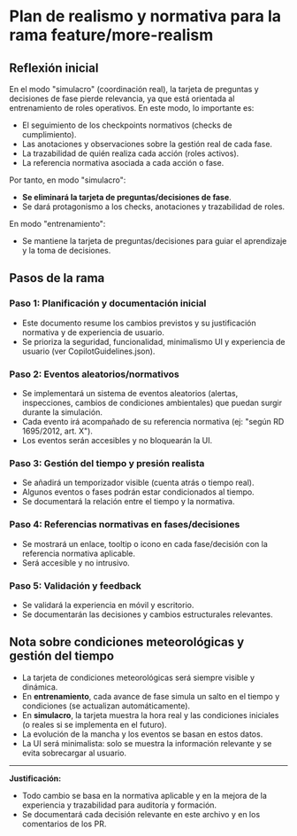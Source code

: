 # Plan de realismo y normativa para la rama feature/more-realism

## Reflexión inicial

En el modo "simulacro" (coordinación real), la tarjeta de preguntas y decisiones de fase pierde relevancia, ya que está orientada al entrenamiento de roles operativos. En este modo, lo importante es:

- El seguimiento de los checkpoints normativos (checks de cumplimiento).
- Las anotaciones y observaciones sobre la gestión real de cada fase.
- La trazabilidad de quién realiza cada acción (roles activos).
- La referencia normativa asociada a cada acción o fase.

Por tanto, en modo "simulacro":

- **Se eliminará la tarjeta de preguntas/decisiones de fase**.
- Se dará protagonismo a los checks, anotaciones y trazabilidad de roles.

En modo "entrenamiento":

- Se mantiene la tarjeta de preguntas/decisiones para guiar el aprendizaje y la toma de decisiones.

## Pasos de la rama

### Paso 1: Planificación y documentación inicial

- Este documento resume los cambios previstos y su justificación normativa y de experiencia de usuario.
- Se prioriza la seguridad, funcionalidad, minimalismo UI y experiencia de usuario (ver CopilotGuidelines.json).

### Paso 2: Eventos aleatorios/normativos

- Se implementará un sistema de eventos aleatorios (alertas, inspecciones, cambios de condiciones ambientales) que puedan surgir durante la simulación.
- Cada evento irá acompañado de su referencia normativa (ej: "según RD 1695/2012, art. X").
- Los eventos serán accesibles y no bloquearán la UI.

### Paso 3: Gestión del tiempo y presión realista

- Se añadirá un temporizador visible (cuenta atrás o tiempo real).
- Algunos eventos o fases podrán estar condicionados al tiempo.
- Se documentará la relación entre el tiempo y la normativa.

### Paso 4: Referencias normativas en fases/decisiones

- Se mostrará un enlace, tooltip o icono en cada fase/decisión con la referencia normativa aplicable.
- Será accesible y no intrusivo.

### Paso 5: Validación y feedback

- Se validará la experiencia en móvil y escritorio.
- Se documentarán las decisiones y cambios estructurales relevantes.

## Nota sobre condiciones meteorológicas y gestión del tiempo

- La tarjeta de condiciones meteorológicas será siempre visible y dinámica.
- En **entrenamiento**, cada avance de fase simula un salto en el tiempo y condiciones (se actualizan automáticamente).
- En **simulacro**, la tarjeta muestra la hora real y las condiciones iniciales (o reales si se implementa en el futuro).
- La evolución de la mancha y los eventos se basan en estos datos.
- La UI será minimalista: solo se muestra la información relevante y se evita sobrecargar al usuario.

---

**Justificación:**

- Todo cambio se basa en la normativa aplicable y en la mejora de la experiencia y trazabilidad para auditoría y formación.
- Se documentará cada decisión relevante en este archivo y en los comentarios de los PR.
